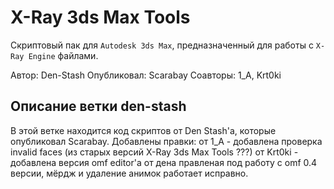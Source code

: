 # X-Ray 3ds Max Tools

Скриптовый пак для `Autodesk 3ds Max`, предназначенный для работы с `X-Ray Engine` файлами.

Автор: Den-Stash
Опубликовал: Scarabay
Соавторы: 1_A, Krt0ki

## Описание ветки den-stash

В этой ветке находится код скриптов от Den Stash'а, которые опубликовал Scarabay.
Добавлены правки:
    от 1_A - добавлена проверка invalid faces (из старых версий X-Ray 3ds Max Tools ???)
    от Krt0ki - добавлена версия omf editor'a от дена правленая под работу с omf 0.4 версии, мёрдж и удаление анимок работает исправно.

